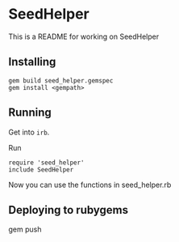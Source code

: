 # SeedHelper

This is a README for working on SeedHelper

## Installing

```
gem build seed_helper.gemspec
gem install <gempath>
```

## Running

Get into `irb`.

Run

```
require 'seed_helper'
include SeedHelper
```

Now you can use the functions in seed_helper.rb

## Deploying to rubygems

gem push <gempath>